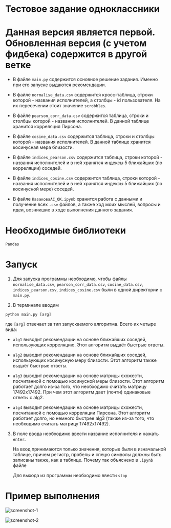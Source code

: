 # Тестовое задание одноклассники
# Данная версия является первой. Обновленная версия (с учетом фидбека) содержится в другой ветке
- В файле ```main.py``` содержится основное решение задания. Именно при его запуске выдаются рекомендации.

- В файле ```normalise_data.csv``` содержится кросс-таблица, строки которой - названия исполнителей, а столбцы - id пользователя. На их пересечении стоит значение ```scrobbles```.
- В файле ```pearson_corr_data.csv``` содержится таблица, строки и столбцы которой - названия исполнителей. В данной таблице хранится корреляция Пирсона.
- В файле ```cosine_data.csv``` содержится таблица, строки и столбцы которой - названия исполнителей. В данной таблице хранится косинусная мера близости.
- В файле ```indices_pearson.csv``` содержится таблица, строки которой - названия исполнителей и в ней хранятся индексы 5 ближайших (по корреляции) соседей.
- В файле ```indices_cosine.csv``` содержится таблица, строки которой - названия исполнителей и в ней хранятся индексы 5 ближайших (по косинусной мере) соседей.
- В файле ```КазаковаАС_ОК.ipynb``` хранится работа с данными и получение всех ```.csv``` файлов, а также ход моих мыслей, вопросы и идеи, возникшие в ходе выполнения данного задания.

# Необходимые библиотеки
```Pandas```

# Запуск
1. Для запуска программы необходимо, чтобы файлы ```normalise_data.csv```, ```pearson_corr_data.csv```, ```cosine_data.csv```, ```indices_pearson.csv```, ```indices_cosine.csv``` были в одной директории с ```main.py```.

2. В терминале вводим
```
python main.py [arg]
```
  где ``` [arg] ``` отвечает за тип запускаемого алгоритма. Всего их четыре вида:
  
  - ```alg1``` выводит рекомендации на основе ближайших соседей, использующих корреляцию. Этот алгоритм выдаёт быстрые ответы.
  
  - ```alg2``` выводит рекомендации на основе ближайших соседей, использующих косинусную меру близости. Этот алгоритм также выдаёт быстрые ответы.
  
  - ```alg3``` выводит рекомендации на основе матрицы схожести, посчитанной с помощью косинусной меры близости. Этот алгоритм работает долго из-за того, что необходимо считать   матрицу 17492x17492. При чем этот алгоритм дает (почти) одинаковые ответы с alg2.
  
  - ```alg4``` выводит рекомендации на основе матрицы схожести, посчитанной с помощью корреляции Пирсона. Этот алгоритм работает долго, но немного быстрее alg3  (также из-за     того, что необходимо считать матрицу 17492x17492).
  
3. В поле  ввода необходимо ввести название исполнителя и нажать ```enter```.

   На вход принимаются только значения, которые были в изначальной таблице, причем регистр, пробелы и спецю символы должны быть записаны также, как в таблице. Почему так объяснено в ```.ipynb``` файле
   
   Для выхода из программы необходимо ввести  ```stop```
   
# Пример выполнения

![screenshot-1](https://github.com/NastyAnanasty/test_OK/blob/main/img/screenshot.png)

![screenshot-2](https://github.com/NastyAnanasty/test_OK/blob/main/img/screenshot-2.png)


